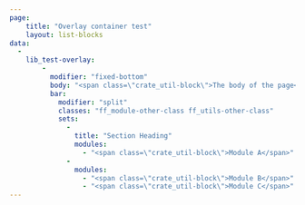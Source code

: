 ```yaml
---
page:
    title: "Overlay container test"
    layout: list-blocks
data:
  -
    lib_test-overlay:
        -
          modifier: "fixed-bottom"
          body: "<span class=\"crate_util-block\">The body of the page</span>"
          bar:
            modifier: "split"
            classes: "ff_module-other-class ff_utils-other-class"
            sets:
              -
                title: "Section Heading"
                modules:
                  - "<span class=\"crate_util-block\">Module A</span>"
              -
                modules:
                  - "<span class=\"crate_util-block\">Module B</span>"
                  - "<span class=\"crate_util-block\">Module C</span>"
---
```

